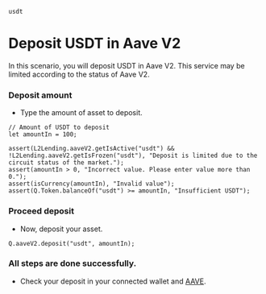```meta-Currency
usdt
```

# Deposit USDT in Aave V2

In this scenario, you will deposit USDT in Aave V2. This service may be limited according to the status of Aave V2.

### Deposit amount

- Type the amount of asset to deposit.

```input USDT
// Amount of USDT to deposit
let amountIn = 100;
```

```input-Verify
assert(L2Lending.aaveV2.getIsActive("usdt") && !L2Lending.aaveV2.getIsFrozen("usdt"), "Deposit is limited due to the circuit status of the market.");
assert(amountIn > 0, "Incorrect value. Please enter value more than 0.");
assert(isCurrency(amountIn), "Invalid value");
assert(Q.Token.balanceOf("usdt") >= amountIn, "Insufficient USDT");
```

### Proceed deposit

- Now, deposit your asset.

```taster
Q.aaveV2.deposit("usdt", amountIn);
```

### All steps are done successfully.

- Check your deposit in your connected wallet and [AAVE](https://app.aave.com/#/dashboard).
